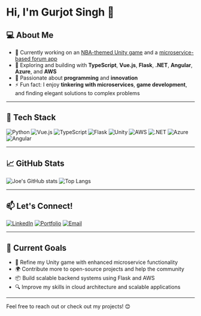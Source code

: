 # Hi, I'm Gurjot Singh 👋  

## 💻 About Me
- 🔭 Currently working on an [NBA-themed Unity game](https://github.com/gurjotsandher) and a [microservice-based forum app](https://github.com/gurjotsandher/forum-microservices)
- 🌱 Exploring and building with **TypeScript**, **Vue.js**, **Flask**, **.NET**, **Angular**, **Azure**, and **AWS**
- 💪 Passionate about **programming** and **innovation**
- ⚡ Fun fact: I enjoy **tinkering with microservices**, **game development**, and finding elegant solutions to complex problems

---

## 🚀 Tech Stack
![Python](https://img.shields.io/badge/Python-3776AB?style=for-the-badge&logo=python&logoColor=white)
![Vue.js](https://img.shields.io/badge/Vue.js-4FC08D?style=for-the-badge&logo=vue.js&logoColor=white)
![TypeScript](https://img.shields.io/badge/TypeScript-3178C6?style=for-the-badge&logo=typescript&logoColor=white)
![Flask](https://img.shields.io/badge/Flask-000000?style=for-the-badge&logo=flask&logoColor=white)
![Unity](https://img.shields.io/badge/Unity-000000?style=for-the-badge&logo=unity&logoColor=white)
![AWS](https://img.shields.io/badge/AWS-232F3E?style=for-the-badge&logo=amazon-aws&logoColor=white)
![.NET](https://img.shields.io/badge/.NET-512BD4?style=for-the-badge&logo=dotnet&logoColor=white)
![Azure](https://img.shields.io/badge/Azure-0078D7?style=for-the-badge&logo=microsoft-azure&logoColor=white)
![Angular](https://img.shields.io/badge/Angular-DD0031?style=for-the-badge&logo=angular&logoColor=white)

---

## 📈 GitHub Stats
![Joe's GitHub stats](https://github-readme-stats.vercel.app/api?username=gurjotsandher&show_icons=true&theme=dark&hide_title=true&count_private=true&include_all_commits=true)
![Top Langs](https://github-readme-stats.vercel.app/api/top-langs/?username=gurjotsandher&layout=compact&theme=dark&langs_count=6)

---

## 📫 Let's Connect!
[![LinkedIn](https://img.shields.io/badge/LinkedIn-0077B5?style=for-the-badge&logo=linkedin&logoColor=white)](https://linkedin.com/in/gurjot-singh-developer)
[![Portfolio](https://img.shields.io/badge/Portfolio-000000?style=for-the-badge&logo=github&logoColor=white)](https://gurjotsandher.github.io)
[![Email](https://img.shields.io/badge/Email-D14836?style=for-the-badge&logo=gmail&logoColor=white)](mailto:gurjotsa143@gmail.com)

---

## 🎯 Current Goals
- 🚀 Refine my Unity game with enhanced microservice functionality
- 🌍 Contribute more to open-source projects and help the community
- 📦 Build scalable backend systems using Flask and AWS
- 🔍 Improve my skills in cloud architecture and scalable applications

---

Feel free to reach out or check out my projects! 😊
